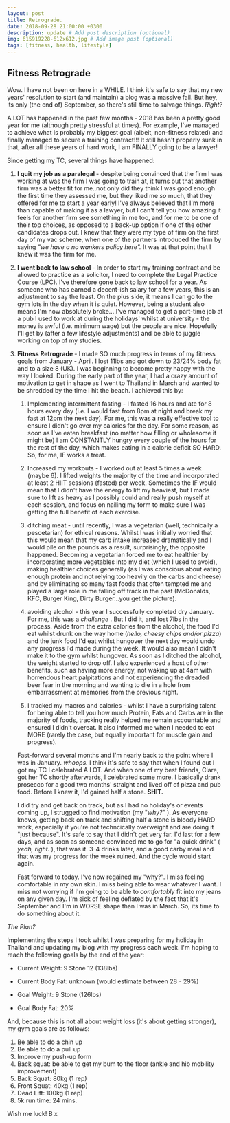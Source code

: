 ```yaml
---
layout: post
title: Retrograde.
date: 2018-09-28 21:00:00 +0300
description: update # Add post description (optional)
img: 615919228-612x612.jpg # Add image post (optional)
tags: [fitness, health, lifestyle]
---
```


## Fitness Retrograde

Wow. I have not been on here in a WHILE. I think it's safe to say that my new years' resolution to start (and maintain) a blog was a massive fail. But hey, its only (the end of) September, so there's still time to salvage things. <i> Right? </i> 

A LOT has happened in the past few months - 2018 has been a pretty good year for me (although pretty stressful at times). For example, I've managed to achieve what is probably my biggest goal (albeit, non-fitness related) and finally managed to secure a training contract!!! It still hasn't properly sunk in that, after all these years of hard work, I am FINALLY going to be a lawyer!

Since getting my TC, several things have happened:

1. <b> I quit my job as a paralegal </b> - despite being convinced that the firm I was working at was the firm I was going to train at, it turns out that another firm was a better fit for me..not only did they think I was good enough the first time they assessed me, but they liked me <i> so </i> much, that they offered for me to start a year early! I've always believed that I'm more than capable of making it as a lawyer, but I can't tell you how amazing it feels for another firm see something in me too, and for me to be one of their top choices, as opposed to a back-up option if one of the other candidates drops out. I knew that they were my type of firm on the first day of my vac scheme, when one of the partners introduced the firm by saying <i> "we have a no wankers policy here". </i>  It was at that point that I knew it was the firm for me.

2. <b> I went back to law school </b> - In order to start my training contract and be allowed to practice as a solicitor, I need to complete the Legal Practice Course (LPC). I've therefore gone back to law school for a year. As someone who has earned a decent-ish salary for a few years, this is an adjustment to say the least. On the plus side, it means I can go to the gym lots in the day when it is quiet. However, being a student also means I'm now absolutely broke....I've managed to get a part-time job at a pub I used to work at during the holidays' whilst at university - the money is awful (i.e. minimum wage) but the people are nice. Hopefully I'll get by (after a few lifestyle adjustments) and be able to juggle working on top of my studies. 

3. <b> Fitness Retrograde </b> - I made SO much progress in terms of my fitness goals from January - April. I lost 11lbs and got down to 23/24% body fat and to a size 8 (UK). I was beginning to become pretty happy with the way I looked. During the early part of the year, I had a crazy amount of motivation to get in shape as I went to Thailand in March and wanted to be shredded by the time I hit the beach. I achieved this by:

    1. Implementing intermittent fasting - I fasted 16 hours and ate for 8 hours every day (i.e. I would fast from 8pm at night and break my fast at 12pm the next day). For me, this was a really effective tool to ensure I didn't go over my calories for the day. For some reason, as soon as I've eaten breakfast (no matter how filling or wholesome it might be) I am CONSTANTLY hungry every couple of the hours for the rest of the day, which makes eating in a calorie deficit SO HARD. So, for me, IF works a treat. 

    2. Increased my workouts - I worked out at least 5 times a week (maybe 6). I lifted weights the majority of the time and incorporated at least 2 HIIT sessions (fasted) per week. Sometimes the IF would mean that I didn't have the energy to lift my heaviest, but I made sure to lift as heavy as I possibly could and really push myself at each session, and focus on nailing my form to make sure I was getting the full benefit of each exercise. 

    3. ditching meat - until recently, I was a vegetarian (well, technically a pescetarian) for ethical reasons. Whilst I was initially worried that this would mean that my carb intake increased dramatically and I would pile on the pounds as a result, surprisingly, the opposite happened. Becoming a vegetarian forced me to eat healthier by incorporating more vegetables into my diet (which I used to avoid), making healthier choices generally (as I was conscious about eating enough protein and not relying too heavily on the carbs and cheese) and by eliminating so many fast foods that often tempted me and played a large role in me falling off track in the past (McDonalds, KFC, Burger King, Dirty Burger...you get the picture). 

    4. avoiding alcohol - this year I successfully completed dry January. For me, this was a <i> challenge </i>. But I did it, and lost 7lbs in the process. Aside from the extra calories from the alcohol, the food I'd eat whilst drunk on the way home (<i>hello, cheesy chips and/or pizza</i>) and the junk food I'd eat whilst hungover the next day would undo any progress I'd made during the week. It would also mean I didn't make it to the gym whilst hungover. As soon as I ditched the alcohol, the weight started to drop off. I also experienced a host of other benefits, such as having more energy, not waking up at 4am with horrendous heart palpitations and not experiencing the dreaded beer fear in the morning and wanting to die in a hole from embarrassment at memories from the previous night. 

    5. I tracked my macros and calories - whilst I have a surprising talent for being able to tell you how much Protein, Fats and Carbs are in the majority of foods, tracking really helped me remain accountable and ensured I didn't overeat. It also informed me when I needed to eat MORE (rarely the case, but equally important for muscle gain and progress).

    Fast-forward several months and I'm nearly back to the point where I was in January. <i> whoops. </i> I think it's safe to say that when I found out I got my TC I celebrated A LOT. And when one of my best friends, Clare, got her TC shortly afterwards, I celebrated some more. I basically drank prosecco for a good two months' straight and lived off of pizza and pub food. Before I knew it, I'd gained half a stone. <b> SHIT. </b>

    I did try and get back on track, but as I had no holiday's or events coming up, I strugged to find motivation (my "<i>why?"</i> ). As everyone knows, getting back on track and shifting half a stone is bloody HARD work, especially if you're not techncically overweight and are doing it "just because". It's safe to say that I didn't get very far. I'd last for a few days, and as soon as someone convinced me to go for "a quick drink" (<i> yeah, right. </i>), that was it. 3-4 drinks later, and a good carby meal and that was my progress for the week ruined. And the cycle would start again.

    Fast forward to today. I've now regained my "why?". I miss feeling comfortable in my own skin. I miss being able to wear whatever I want. I miss not worrying if I'm going to be able to <i> comfortably </i> fit into my jeans on any given day. I'm sick of feeling deflated by the fact that it's September and I'm in WORSE shape than I was in March. So, its time to do something about it. 

<i> The Plan? </i>

Implementing the steps I took whilst I was preparing for my holiday in Thailand and updating my blog with my progress each week. I'm hoping to reach the following goals by the end of the year:

- Current Weight: 9 Stone 12 (138lbs)

- Current Body Fat: unknown (would estimate between 28 - 29%)

- Goal Weight: 9 Stone (126lbs)

- Goal Body Fat: 20%

And, because this is not all about weight loss (it's about getting stronger), my gym goals are as follows:

1. Be able to do a chin up 
2. Be able to do a pull up
3. Improve my push-up form
4. Back squat: be able to get my bum to the floor (ankle and hib mobility improvement)
5. Back Squat: 80kg (1 rep)
6. Front Squat: 40kg (1 rep)
7. Dead Lift: 100kg (1 rep)
9. 5k run time: 24 mins.


Wish me luck!
B x
